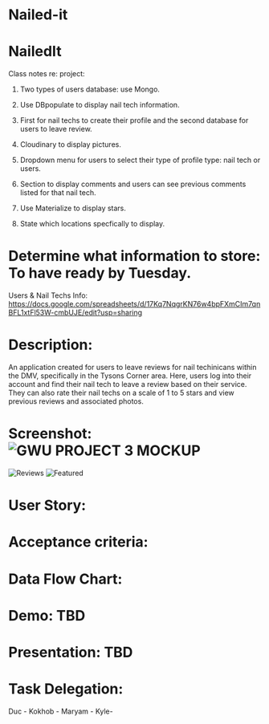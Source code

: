 # Nailed-it

# NailedIt

Class notes re: project:

1. Two types of users database: use Mongo.

2. Use DBpopulate to display nail tech information.

3. First for nail techs to create their profile and the second database for users to leave review.

4. Cloudinary to display pictures.

5. Dropdown menu for users to select their type of profile type: nail tech or users.

6. Section to display comments and users can see previous comments listed for that nail tech.

7. Use Materialize to display stars.

8. State which locations specfically to display.

# Determine what information to store: To have ready by Tuesday.

Users & Nail Techs Info: https://docs.google.com/spreadsheets/d/17Kq7NqgrKN76w4bpFXmCIm7qnBFL1xtFl53W-cmbUJE/edit?usp=sharing

# Description:

An application created for users to leave reviews for nail techinicans within the DMV, specifically in the Tysons Corner area. Here, users log into their account and find their nail tech to leave a review based on their service. They can also rate their nail techs on a scale of 1 to 5 stars and view previous reviews and associated photos.

# Screenshot: ![GWU PROJECT 3 MOCKUP](https://user-images.githubusercontent.com/72357196/114280321-b7db0e80-9a06-11eb-9fed-8ee9b5a1807e.png)
![Reviews](https://user-images.githubusercontent.com/73563078/114320851-f98eb680-9ae5-11eb-840c-aaca7ceb9ef9.png)
![Featured](https://user-images.githubusercontent.com/73563078/114322213-de737500-9aec-11eb-838b-ae82ca189c5e.png)



# User Story:

# Acceptance criteria:

# Data Flow Chart:

# Demo: TBD

# Presentation: TBD

# Task Delegation:

Duc -
Kokhob -
Maryam -
Kyle-
